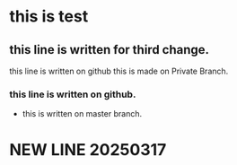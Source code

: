 # this is test

## this line is written for third change.


this line is written on github
this is made on Private Branch.
### this line is written on github.


* this is written on master branch.



# NEW LINE 20250317